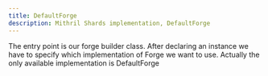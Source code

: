 ```yaml
---
title: DefaultForge
description: Mithril Shards implementation, DefaultForge
---
```


The entry point is our forge builder class.
After declaring an instance we have to specify which implementation of Forge we want to use.
Actually the only available implementation is DefaultForge



## 